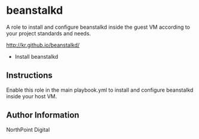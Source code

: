 # beanstalkd

A role to install and configure beanstalkd inside the guest VM according to your project standards and needs.

http://kr.github.io/beanstalkd/

* Install beanstalkd

## Instructions

Enable this role in the main playbook.yml to install and configure beanstalkd inside your host VM.

## Author Information

NorthPoint Digital

